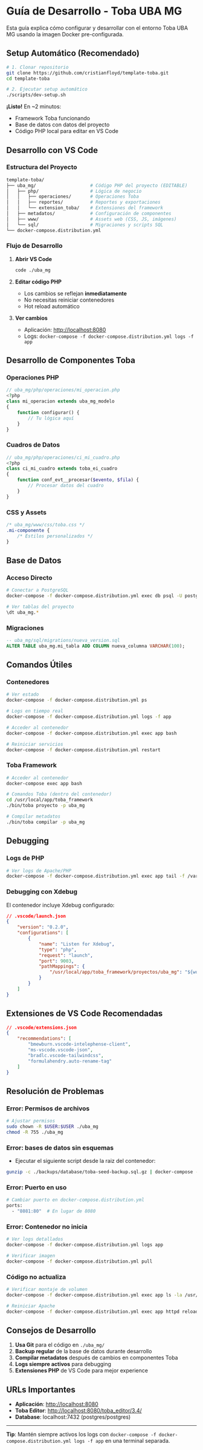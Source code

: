 # Guía de Desarrollo - Toba UBA MG

Esta guía explica cómo configurar y desarrollar con el entorno Toba UBA MG usando la imagen Docker pre-configurada.

## Setup Automático (Recomendado)

```bash
# 1. Clonar repositorio
git clone https://github.com/cristianfloyd/template-toba.git
cd template-toba

# 2. Ejecutar setup automático
./scripts/dev-setup.sh
```

**¡Listo!** En ~2 minutos:

- Framework Toba funcionando
- Base de datos con datos del proyecto
- Código PHP local para editar en VS Code

## Desarrollo con VS Code

### Estructura del Proyecto

```bash
template-toba/
├── uba_mg/                    # Código PHP del proyecto (EDITABLE)
│   ├── php/                   # Lógica de negocio
│   │   ├── operaciones/       # Operaciones Toba
│   │   ├── reportes/          # Reportes y exportaciones
│   │   └── extension_toba/    # Extensiones del framework
│   ├── metadatos/             # Configuración de componentes
│   ├── www/                   # Assets web (CSS, JS, imágenes)
│   └── sql/                   # Migraciones y scripts SQL
└── docker-compose.distribution.yml
```

### Flujo de Desarrollo

1. **Abrir VS Code**

   ```bash
   code ./uba_mg
   ```

2. **Editar código PHP**
   - Los cambios se reflejan **inmediatamente**
   - No necesitas reiniciar contenedores
   - Hot reload automático

3. **Ver cambios**

   - Aplicación: <http://localhost:8080>
   - Logs: `docker-compose -f docker-compose.distribution.yml logs -f app`

## Desarrollo de Componentes Toba

### Operaciones PHP

```php
// uba_mg/php/operaciones/mi_operacion.php
<?php
class mi_operacion extends uba_mg_modelo 
{
    function configurar() {
        // Tu lógica aquí
    }
}
```

### Cuadros de Datos

```php
// uba_mg/php/operaciones/ci_mi_cuadro.php
<?php
class ci_mi_cuadro extends toba_ei_cuadro
{
    function conf_evt__procesar($evento, $fila) {
        // Procesar datos del cuadro
    }
}
```

### CSS y Assets

```css
/* uba_mg/www/css/toba.css */
.mi-componente {
    /* Estilos personalizados */
}
```

## Base de Datos

### Acceso Directo

```bash
# Conectar a PostgreSQL
docker-compose -f docker-compose.distribution.yml exec db psql -U postgres -d toba_3_4

# Ver tablas del proyecto
\dt uba_mg.*
```

### Migraciones

```sql
-- uba_mg/sql/migrations/nueva_version.sql
ALTER TABLE uba_mg.mi_tabla ADD COLUMN nueva_columna VARCHAR(100);
```

## Comandos Útiles

### Contenedores

```bash
# Ver estado
docker-compose -f docker-compose.distribution.yml ps

# Logs en tiempo real
docker-compose -f docker-compose.distribution.yml logs -f app

# Acceder al contenedor
docker-compose -f docker-compose.distribution.yml exec app bash

# Reiniciar servicios
docker-compose -f docker-compose.distribution.yml restart
```

### Toba Framework

```bash
# Acceder al contenedor
docker-compose exec app bash

# Comandos Toba (dentro del contenedor)
cd /usr/local/app/toba_framework
./bin/toba proyecto -p uba_mg

# Compilar metadatos
./bin/toba compilar -p uba_mg
```

## Debugging

### Logs de PHP

```bash
# Ver logs de Apache/PHP
docker-compose -f docker-compose.distribution.yml exec app tail -f /var/log/apache2/error.log
```

### Debugging con Xdebug

El contenedor incluye Xdebug configurado:

```json
// .vscode/launch.json
{
    "version": "0.2.0",
    "configurations": [
        {
            "name": "Listen for Xdebug",
            "type": "php",
            "request": "launch",
            "port": 9003,
            "pathMappings": {
                "/usr/local/app/toba_framework/proyectos/uba_mg": "${workspaceFolder}/uba_mg"
            }
        }
    ]
}
```

## Extensiones de VS Code Recomendadas

```json
// .vscode/extensions.json
{
    "recommendations": [
        "bmewburn.vscode-intelephense-client",
        "ms-vscode.vscode-json",
        "bradlc.vscode-tailwindcss",
        "formulahendry.auto-rename-tag"
    ]
}
```

## Resolución de Problemas

### Error: Permisos de archivos

```bash
# Ajustar permisos
sudo chown -R $USER:$USER ./uba_mg
chmod -R 755 ./uba_mg
```

### Error: bases de datos sin esquemas

- Ejecutar el siguiente  script desde la raiz del contenedor:

```bash
gunzip -c ./backups/database/toba-seed-backup.sql.gz | docker-compose -f docker-compose.distribution.yml exec -T db psql -U postgres -d toba_3_4
```

### Error: Puerto en uso

```bash
# Cambiar puerto en docker-compose.distribution.yml
ports:
  - "8081:80"  # En lugar de 8080
```

### Error: Contenedor no inicia

```bash
# Ver logs detallados
docker-compose -f docker-compose.distribution.yml logs app

# Verificar imagen
docker-compose -f docker-compose.distribution.yml pull
```

### Código no actualiza

```bash
# Verificar montaje de volumen
docker-compose -f docker-compose.distribution.yml exec app ls -la /usr/local/app/toba_framework/proyectos/uba_mg

# Reiniciar Apache
docker-compose -f docker-compose.distribution.yml exec app httpd reload
```

## Consejos de Desarrollo

1. **Usa Git** para el código en `./uba_mg/`
2. **Backup regular** de la base de datos durante desarrollo
3. **Compilar metadatos** después de cambios en componentes Toba
4. **Logs siempre activos** para debugging
5. **Extensiones PHP** de VS Code para mejor experience

## URLs Importantes

- **Aplicación**: <http://localhost:8080>
- **Toba Editor**: <http://localhost:8080/toba_editor/3.4/>
- **Database**: localhost:7432 (postgres/postgres)

---

**Tip**: Mantén siempre activos los logs con `docker-compose -f docker-compose.distribution.yml logs -f app` en una terminal separada.
